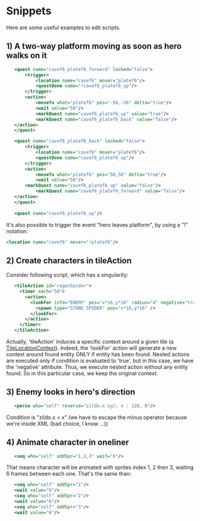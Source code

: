 # Snippets #

Here are some useful examples to edit scripts.

## 1) A two-way platform moving as soon as hero walks on it ##
 
 ```xml
	<quest name="cavef6_platef6_forward" locked="false">
		<trigger>
			<location name="cavef6" mover="platef6"/>
			<questDone name="!cavef6_platef6_up"/>
		</trigger>
		<action>
			<moveTo what="platef6" pos="-56,-56" delta="true"/>
			<wait value="50"/>
			<markQuest name="cavef6_platef6_up" value="true"/>
			<markQuest name="cavef6_platef6_back" value="false"/>
  	</action>
	</quest>

	<quest name="cavef6_platef6_back" locked="false">
		<trigger>
			<location name="cavef6" mover="platef6"/>
			<questDone name="cavef6_platef6_up"/>
		</trigger>
		<action>
			<moveTo what="platef6" pos="56,56" delta="true"/>
			<wait value="50"/>
   		<markQuest name="cavef6_platef6_up" value="false"/>
			<markQuest name="cavef6_platef6_forward" value="false"/>
   	</action>
	</quest>
	
	<quest name="cavef6_platef6_up"/>
  ```
  
  It's also possible to trigger the event "hero leaves platform", by using a "!" notation:
 ```xml
 <location name="cavef6" mover="!platef6"/>
  ```
  
  ## 2) Create characters in tileAction
  
  Consider following script, which has a singularity:
 ```xml
	<tileAction id="regenSpider">
	  <timer each="50">
	    <action>
	      <lookFor info="ENEMY" pos="x*16,y*16" radius="4" negative="true">
	        <spawn type="STONE_SPIDER" pos="x*16,y*16" />
	      </lookFor>
	    </action>
	  </timer>
	</tileAction>
```
Actually, 'tileAction' induces a specific context around a given tile (a [TileLocationContext](https://github.com/tchegito/zildo/blob/master/zildo/src/main/java/zildo/fwk/script/context/TileLocationContext.java)). Indeed, the 'lookFor' action will generate a new context around found entity ONLY if entity has been found. Nested actions are executed only if condition is evaluated to 'true', but in this case, we have the 'negative' attribute. Thus, we execute nested action without any entity found. So in this particular case, we keep the original context.

## 3) Enemy looks in hero's direction

 ```xml
	<perso who="self" reverse="zildo.x &gt; x : 128, 0"/>
```
Condition is "zildo.x < x" (we have to escape the minus operator because we're inside XML (bad choice, I know ...))

## 4) Animate character in oneliner

 ```xml
   	<seq who="self" addSpr="1,2,3" wait="6"/>
```
That means character will be animated with sprites index 1, 2 then 3, waiting 6 frames between each one. That's the same than:
 ```xml
	<seq who="self" addSpr="1"/>
	<wait value="6"/>
	<seq who="self" addSpr="2"/>
	<wait value="6"/>
	<seq who="self" addSpr="3"/>
	<wait value="6"/>
 ```
 
 

